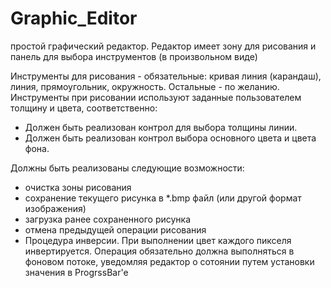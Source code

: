 # Graphic_Editor

простой графический редактор.
Редактор имеет зону для рисования и панель для выбора инструментов (в произвольном виде)
 
Инструменты для рисования - обязательные: кривая линия (карандаш),  линия, прямоугольник, окружность. Остальные - по желанию.
Инструменты при рисовании используют заданные пользователем толщину и  цвета, соответственно:
 * Должен быть реализован контрол для выбора толщины линии.
 * Должен быть реализован контрол выбора основного цвета и цвета фона.
 
 Должны быть реализованы следующие возможности:
 * очистка зоны рисования
 * сохранение текущего рисунка в *.bmp файл (или другой формат изображения)
 * загрузка ранее сохраненного рисунка
 * отмена предыдущей операции рисования
 * Процедура инверсии. При выполнении цвет каждого пикселя инвертируется. 
 Операция обязательно должна выполняться в фоновом потоке, уведомляя редактор о сотоянии путем установки значения в ProgrssBar'е
